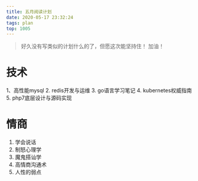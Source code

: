 ```yaml
---
title: 五月阅读计划
date: 2020-05-17 23:32:24
tags: plan
top: 1005
---
```

> 好久没有写类似的计划什么的了，但愿这次能坚持住！
> 加油！

 <!-- more -->
 
# 技术
1、高性能mysql
2. redis开发与运维
3. go语言学习笔记
4. kubernetes权威指南
5. php7底层设计与源码实现

# 情商
1. 学会说话
2. 制怒心理学
3. 魔鬼搭讪学
4. 高情商沟通术
5. 人性的弱点
